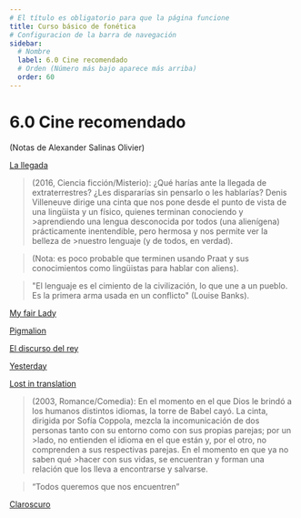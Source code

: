 ```yaml
---
# El título es obligatorio para que la página funcione
title: Curso básico de fonética
# Configuracion de la barra de navegación
sidebar:
  # Nombre
  label: 6.0 Cine recomendado
  # Orden (Número más bajo aparece más arriba)
  order: 60
---
```

# 6.0 Cine recomendado

(Notas de Alexander Salinas Olivier)

[La llegada](https://www.filmaffinity.com/cl/film420650.html) 
> (2016, Ciencia ficción/Misterio):
>¿Qué harías ante la llegada de extraterrestres? ¿Les dispararías sin pensarlo o les hablarías?
>Denis Villeneuve dirige una cinta que nos pone desde el punto de vista de una lingüista y un físico, quienes terminan conociendo y >aprendiendo una lengua desconocida por todos (una alienígena) prácticamente inentendible, pero hermosa y nos permite ver la belleza de >nuestro lenguaje (y de todos, en verdad).

>(Nota: es poco probable que terminen usando Praat y sus conocimientos como lingüistas para hablar con aliens).

>"El lenguaje es el cimiento de la civilización, lo que une a un pueblo. Es la primera arma usada en un conflicto" (Louise Banks).

[My fair Lady](https://www.filmaffinity.com/cl/film317417.html)

[Pigmalion](https://www.youtube.com/watch?v=QPpXKbg9a80)

[El discurso del rey](https://www.filmaffinity.com/cl/film968462.html)

[Yesterday](https://www.filmaffinity.com/cl/film476862.html)

[Lost in translation](https://www.filmaffinity.com/cl/film587836.html)
>(2003, Romance/Comedia):
>En el momento en el que Dios le brindó a los humanos distintos idiomas, la torre de Babel cayó.
>La cinta, dirigida por Sofía Coppola, mezcla la incomunicación de dos personas tanto con su entorno como con sus propias parejas; por un >lado, no entienden el idioma en el que están y, por el otro, no comprenden a sus respectivas parejas. En el momento en que ya no saben qué >hacer con sus vidas, se encuentran y forman una relación que los lleva a encontrarse y salvarse.

>“Todos queremos que nos encuentren”

[Claroscuro](https://periodicoirreverentes.org/2017/07/03/claroscuro/)
